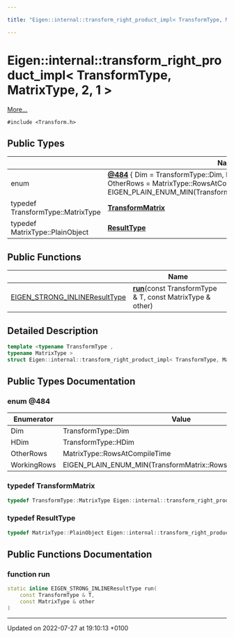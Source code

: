 ```yaml
---

title: "Eigen::internal::transform_right_product_impl< TransformType, MatrixType, 2, 1 >"

---
```


# Eigen::internal::transform_right_product_impl< TransformType, MatrixType, 2, 1 >



 [More...](#detailed-description)


`#include <Transform.h>`

## Public Types

|                | Name           |
| -------------- | -------------- |
| enum| **[@484](http://example.org/classes/structeigen_1_1internal_1_1transform__right__product__impl_3_01transformtype_00_01matrixtype_00_012_00_011_01_4/#enum-@484)** { Dim = TransformType::Dim, HDim = TransformType::HDim, OtherRows = MatrixType::RowsAtCompileTime, WorkingRows = EIGEN_PLAIN_ENUM_MIN(TransformMatrix::RowsAtCompileTime,HDim)} |
| typedef TransformType::MatrixType | **[TransformMatrix](http://example.org/classes/structeigen_1_1internal_1_1transform__right__product__impl_3_01transformtype_00_01matrixtype_00_012_00_011_01_4/#typedef-transformmatrix)**  |
| typedef MatrixType::PlainObject | **[ResultType](http://example.org/classes/structeigen_1_1internal_1_1transform__right__product__impl_3_01transformtype_00_01matrixtype_00_012_00_011_01_4/#typedef-resulttype)**  |

## Public Functions

|                | Name           |
| -------------- | -------------- |
| <a href="http://example.org/files/macros_8h/#define-eigen-strong-inline">EIGEN_STRONG_INLINE</a><a href="http://example.org/classes/structeigen_1_1internal_1_1transform__right__product__impl_3_01transformtype_00_01matrixtype_00_012_00_011_01_4/#typedef-resulttype">ResultType</a> | **[run](http://example.org/classes/structeigen_1_1internal_1_1transform__right__product__impl_3_01transformtype_00_01matrixtype_00_012_00_011_01_4/#function-run)**(const TransformType & T, const MatrixType & other) |

## Detailed Description

```cpp
template <typename TransformType ,
typename MatrixType >
struct Eigen::internal::transform_right_product_impl< TransformType, MatrixType, 2, 1 >;
```

## Public Types Documentation

### enum @484

| Enumerator | Value | Description |
| ---------- | ----- | ----------- |
| Dim | TransformType::Dim|   |
| HDim | TransformType::HDim|   |
| OtherRows | MatrixType::RowsAtCompileTime|   |
| WorkingRows | EIGEN_PLAIN_ENUM_MIN(TransformMatrix::RowsAtCompileTime,HDim)|   |




### typedef TransformMatrix

```cpp
typedef TransformType::MatrixType Eigen::internal::transform_right_product_impl< TransformType, MatrixType, 2, 1 >::TransformMatrix;
```


### typedef ResultType

```cpp
typedef MatrixType::PlainObject Eigen::internal::transform_right_product_impl< TransformType, MatrixType, 2, 1 >::ResultType;
```


## Public Functions Documentation

### function run

```cpp
static inline EIGEN_STRONG_INLINEResultType run(
    const TransformType & T,
    const MatrixType & other
)
```


-------------------------------

Updated on 2022-07-27 at 19:10:13 +0100